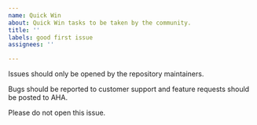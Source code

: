 ```yaml
---
name: Quick Win
about: Quick Win tasks to be taken by the community.
title: ''
labels: good first issue
assignees: ''

---
```


Issues should only be opened by the repository maintainers. 

Bugs should be reported to customer support and feature requests should be posted to AHA. 

Please do not open this issue.
